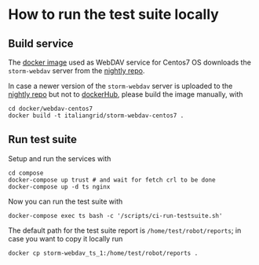 # How to run the test suite locally

## Build service

The [docker image](../docker/webdav-centos7/Dockerfile) used as WebDAV service
for Centos7 OS downloads the `storm-webdav` server from the
[nightly repo][nightly-repo].

In case a newer version of the `storm-webdav` server is uploaded to the [nightly repo][nightly-repo]
but not to [dockerHub](https://hub.docker.com/r/italiangrid/storm-webdav-centos7),
please build the image manually, with

```
cd docker/webdav-centos7
docker build -t italiangrid/storm-webdav-centos7 .
```

## Run test suite

Setup and run the services with

```
cd compose
docker-compose up trust # and wait for fetch crl to be done
docker-compose up -d ts nginx
```

Now you can run the test suite with

```
docker-compose exec ts bash -c '/scripts/ci-run-testsuite.sh'
```

The default path for the test suite report is `/home/test/robot/reports`;
in case you want to copy it locally run

```
docker cp storm-webdav_ts_1:/home/test/robot/reports .
```

[nightly-repo]: https://repo.cloud.cnaf.infn.it/repository/storm/storm-nightly-centos7.repo